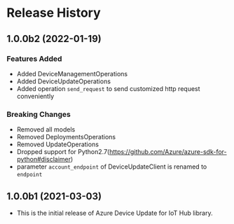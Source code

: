 # Release History

## 1.0.0b2 (2022-01-19)

### Features Added
    
  - Added DeviceManagementOperations
  - Added DeviceUpdateOperations
  - Added operation `send_request` to send customized http request conveniently

### Breaking Changes

  - Removed all models
  - Removed DeploymentsOperations
  - Removed UpdateOperations
  - Dropped support for Python2.7(https://github.com/Azure/azure-sdk-for-python#disclaimer)
  - parameter `account_endpoint` of DeviceUpdateClient is renamed to `endpoint`

## 1.0.0b1 (2021-03-03)
* This is the initial release of Azure Device Update for IoT Hub library. 

